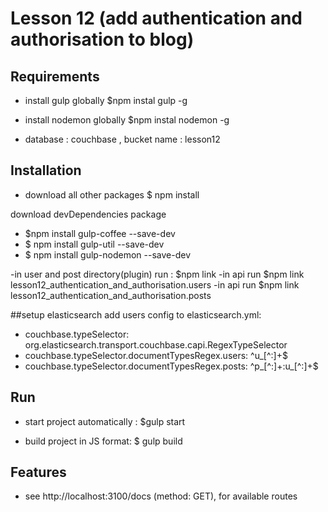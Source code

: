# Lesson 12 (add authentication and authorisation to blog)

## Requirements
- install gulp globally 
  $npm instal gulp -g

- install nodemon globally
  $npm instal nodemon -g

- database : couchbase , bucket name : lesson12

## Installation
- download all other packages
  $ npm install

download devDependencies package
- $npm install gulp-coffee --save-dev
- $ npm install gulp-util --save-dev
- $ npm install gulp-nodemon --save-dev

-in user and post directory(plugin) run : $npm link 
-in api run $npm link lesson12_authentication_and_authorisation.users
-in api run $npm link lesson12_authentication_and_authorisation.posts

##setup elasticsearch
add users config to elasticsearch.yml:

- couchbase.typeSelector: org.elasticsearch.transport.couchbase.capi.RegexTypeSelector
- couchbase.typeSelector.documentTypesRegex.users: ^u_[^:]+$
- couchbase.typeSelector.documentTypesRegex.posts: ^p_[^:]+:u_[^:]+$

## Run 
- start project automatically :
  $gulp start

-  build project in JS format:
  $ gulp build

## Features 
- see http://localhost:3100/docs (method: GET), for available routes



